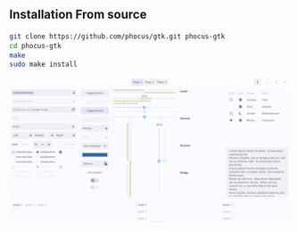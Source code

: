 ## Installation From source
```bash
git clone https://github.com/phocus/gtk.git phocus-gtk
cd phocus-gtk
make
sudo make install
```
![ "example image" ](/assets/example.png)
